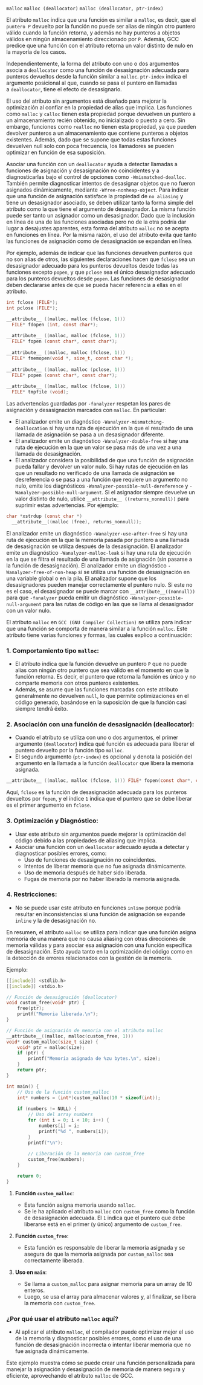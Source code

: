`malloc`[](https://gcc.gnu.org/onlinedocs/gcc/Common-Function-Attributes.html#index-malloc-function-attribute)
`malloc (deallocator)`
`malloc (deallocator, ptr-index)`

El atributo `malloc` indica que una función es similar a `malloc`, es decir, que el ``puntero P`` devuelto por la función no puede ser alias de ningún otro puntero válido cuando la función retorna, y además no hay punteros a objetos válidos en ningún almacenamiento direccionado por ``P``. Además, GCC predice que una función con el atributo retorna un valor distinto de nulo en la mayoría de los casos.

Independientemente, la forma del atributo con uno o dos argumentos asocia a `deallocator` como una función de desasignación adecuada para punteros devueltos desde la función similar a `malloc`. ``ptr-index`` indica el argumento posicional al que, cuando se pasa el puntero en llamadas a `deallocator`, tiene el efecto de desasignarlo.

El uso del atributo sin argumentos está diseñado para mejorar la optimización al confiar en la propiedad de alias que implica. Las funciones como `malloc` y `calloc` tienen esta propiedad porque devuelven un puntero a un almacenamiento recién obtenido, no inicializado o puesto a cero. Sin embargo, funciones como `realloc` no tienen esta propiedad, ya que pueden devolver punteros a un almacenamiento que contiene punteros a objetos existentes. Además, dado que se supone que todas estas funciones devuelven null solo con poca frecuencia, los llamadores se pueden optimizar en función de esa suposición.

Asociar una función con un ``deallocator`` ayuda a detectar llamadas a funciones de asignación y desasignación no coincidentes y a diagnosticarlas bajo el control de opciones como ``-Wmismatched-dealloc``. También permite diagnosticar intentos de desasignar objetos que no fueron asignados dinámicamente, mediante ``-Wfree-nonheap-object``. Para indicar que una función de asignación satisface la propiedad de ``no aliasing`` y tiene un desasignador asociado, se deben utilizar tanto la forma simple del atributo como la que tiene el argumento de desasignador. La misma función puede ser tanto un asignador como un desasignador. Dado que la inclusión en línea de una de las funciones asociadas pero no de la otra podría dar lugar a desajustes aparentes, esta forma del atributo `malloc` no se acepta en funciones en línea. Por la misma razón, el uso del atributo evita que tanto las funciones de asignación como de desasignación se expandan en línea.

Por ejemplo, además de indicar que las funciones devuelven punteros que no son alias de otros, las siguientes declaraciones hacen que `fclose` sea un desasignador adecuado para los punteros devueltos desde todas las funciones excepto `popen`, y que `pclose` sea el único desasignador adecuado para los punteros devueltos desde `popen`. Las funciones de desasignador deben declararse antes de que se pueda hacer referencia a ellas en el atributo.
```c
int fclose (FILE*);
int pclose (FILE*);

__attribute__ ((malloc, malloc (fclose, 1)))
  FILE* fdopen (int, const char*);
  
__attribute__ ((malloc, malloc (fclose, 1)))
  FILE* fopen (const char*, const char*);
  
__attribute__ ((malloc, malloc (fclose, 1)))
  FILE* fmemopen(void *, size_t, const char *);
  
__attribute__ ((malloc, malloc (pclose, 1)))
  FILE* popen (const char*, const char*);
  
__attribute__ ((malloc, malloc (fclose, 1)))
  FILE* tmpfile (void);
```

Las advertencias guardadas por ``-fanalyzer`` respetan los pares de asignación y desasignación marcados con `malloc`. En particular:

- El analizador emite un diagnóstico ``-Wanalyzer-mismatching-deallocation`` si hay una ruta de ejecución en la que el resultado de una llamada de asignación se pasa a un desasignador diferente.
- El analizador emite un diagnóstico ``-Wanalyzer-double-free`` si hay una ruta de ejecución en la que un valor se pasa más de una vez a una llamada de desasignación.
- El analizador considera la posibilidad de que una función de asignación pueda fallar y devolver un valor nulo. Si hay rutas de ejecución en las que un resultado no verificado de una llamada de asignación se desreferencia o se pasa a una función que requiere un argumento no nulo, emite los diagnósticos ``-Wanalyzer-possible-null-dereference`` y ``-Wanalyzer-possible-null-argument``. Si el asignador siempre devuelve un valor distinto de nulo, utilice `__attribute__ ((returns_nonnull))` para suprimir estas advertencias. Por ejemplo:
```c
char *xstrdup (const char *)
  __attribute__((malloc (free), returns_nonnull));
```
El analizador emite un diagnóstico ``-Wanalyzer-use-after-free`` si hay una ruta de ejecución en la que la memoria pasada por puntero a una llamada de desasignación se utiliza después de la desasignación.
El analizador emite un diagnóstico ``-Wanalyzer-malloc-leak`` si hay una ruta de ejecución en la que se filtra el resultado de una llamada de asignación (sin pasarse a la función de desasignación).
El analizador emite un diagnóstico ``-Wanalyzer-free-of-non-heap`` si se utiliza una función de desasignación en una variable global o en la pila.
El analizador supone que los desasignadores pueden manejar correctamente el puntero nulo. Si este no es el caso, el desasignador se puede marcar con ``__attribute__((nonnull))`` para que ``-fanalyzer`` pueda emitir un diagnóstico ``-Wanalyzer-possible-null-argument`` para las rutas de código en las que se llama al desasignador con un valor nulo.


El atributo `malloc` en ``GCC (GNU Compiler Collection)`` se utiliza para indicar que una función se comporta de manera similar a la función `malloc`. Este atributo tiene varias funciones y formas, las cuales explico a continuación:

### 1. **Comportamiento tipo `malloc`**:

- El atributo indica que la función devuelve un puntero `P` que no puede alias con ningún otro puntero que sea válido en el momento en que la función retorna. Es decir, el puntero que retorna la función es único y no comparte memoria con otros punteros existentes.
- Además, se asume que las funciones marcadas con este atributo generalmente no devuelven `null`, lo que permite optimizaciones en el código generado, basándose en la suposición de que la función casi siempre tendrá éxito.

### 2. **Asociación con una función de desasignación (deallocator)**:

- Cuando el atributo se utiliza con uno o dos argumentos, el primer argumento (`deallocator`) indica qué función es adecuada para liberar el puntero devuelto por la función tipo `malloc`.
- El segundo argumento (`ptr-index`) es opcional y denota la posición del argumento en la llamada a la función `deallocator` que libera la memoria asignada.

```c
__attribute__ ((malloc, malloc (fclose, 1))) FILE* fopen(const char*, const char*);
```

Aquí, `fclose` es la función de desasignación adecuada para los punteros devueltos por `fopen`, y el índice `1` indica que el puntero que se debe liberar es el primer argumento en `fclose`.

### 3. **Optimización y Diagnóstico**:

- Usar este atributo sin argumentos puede mejorar la optimización del código debido a las propiedades de aliasing que implica.
- Asociar una función con un `deallocator` adecuado ayuda a detectar y diagnosticar posibles errores, como:
    - Uso de funciones de desasignación no coincidentes.
    - Intentos de liberar memoria que no fue asignada dinámicamente.
    - Uso de memoria después de haber sido liberada.
    - Fugas de memoria por no haber liberado la memoria asignada.

### 4. **Restricciones**:

- No se puede usar este atributo en funciones `inline` porque podría resultar en inconsistencias si una función de asignación se expande `inline` y la de desasignación no.

En resumen, el atributo `malloc` se utiliza para indicar que una función asigna memoria de una manera que no causa aliasing con otras direcciones de memoria válidas y para asociar esa asignación con una función específica de desasignación. Esto ayuda tanto en la optimización del código como en la detección de errores relacionados con la gestión de la memoria.

Ejemplo:
```c
[[include]] <stdlib.h>
[[include]] <stdio.h>

// Función de desasignación (deallocator)
void custom_free(void* ptr) {
    free(ptr);
    printf("Memoria liberada.\n");
}

// Función de asignación de memoria con el atributo malloc
__attribute__((malloc, malloc(custom_free, 1)))
void* custom_malloc(size_t size) {
    void* ptr = malloc(size);
    if (ptr) {
        printf("Memoria asignada de %zu bytes.\n", size);
    }
    return ptr;
}

int main() {
    // Uso de la función custom_malloc
    int* numbers = (int*)custom_malloc(10 * sizeof(int));
    
    if (numbers != NULL) {
        // Uso del array numbers
        for (int i = 0; i < 10; i++) {
            numbers[i] = i;
            printf("%d ", numbers[i]);
        }
        printf("\n");
        
        // Liberación de la memoria con custom_free
        custom_free(numbers);
    }

    return 0;
}

```
1. **Función `custom_malloc`**:
    - Esta función asigna memoria usando `malloc`.
    - Se le ha aplicado el atributo `malloc` con `custom_free` como la función de desasignación adecuada. El `1` indica que el puntero que debe liberarse está en el primer (y único) argumento de `custom_free`.
    
1. **Función `custom_free`**:
    - Esta función es responsable de liberar la memoria asignada y se asegura de que la memoria asignada por `custom_malloc` sea correctamente liberada.
    
1. **Uso en `main`**:
    - Se llama a `custom_malloc` para asignar memoria para un array de 10 enteros.
    - Luego, se usa el array para almacenar valores y, al finalizar, se libera la memoria con `custom_free`.

### ¿Por qué usar el atributo `malloc` aquí?

- Al aplicar el atributo `malloc`, el compilador puede optimizar mejor el uso de la memoria y diagnosticar posibles errores, como el uso de una función de desasignación incorrecta o intentar liberar memoria que no fue asignada dinámicamente.

Este ejemplo muestra cómo se puede crear una función personalizada para manejar la asignación y desasignación de memoria de manera segura y eficiente, aprovechando el atributo `malloc` de GCC.
